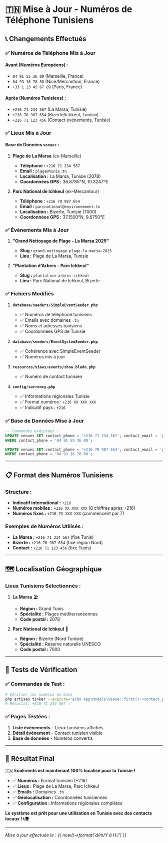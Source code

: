 # 🇹🇳 Mise à Jour - Numéros de Téléphone Tunisiens

## 📞 Changements Effectués

### ✅ **Numéros de Téléphone Mis à Jour**

#### **Avant (Numéros Européens) :**
- `04 91 55 36 00` (Marseille, France)
- `04 93 16 78 88` (Nice/Mercantour, France)  
- `+33 1 23 45 67 89` (Paris, France)

#### **Après (Numéros Tunisiens) :**
- `+216 71 234 567` (La Marsa, Tunisie)
- `+216 70 987 654` (Bizerte/Ichkeul, Tunisie)
- `+216 71 123 456` (Contact événements, Tunisie)

### ✅ **Lieux Mis à Jour**

#### **Base de Données `venues` :**
1. **Plage de La Marsa** (ex-Marseille)
   - **Téléphone :** `+216 71 234 567`
   - **Email :** `plage@tunis.tn`
   - **Localisation :** La Marsa, Tunisie (2078)
   - **Coordonnées GPS :** 36.8785°N, 10.3247°E

2. **Parc National de Ichkeul** (ex-Mercantour)
   - **Téléphone :** `+216 70 987 654`
   - **Email :** `parcnational@environnement.tn`
   - **Localisation :** Bizerte, Tunisie (7000)
   - **Coordonnées GPS :** 37.1500°N, 9.6750°E

### ✅ **Événements Mis à Jour**

1. **"Grand Nettoyage de Plage - La Marsa 2025"**
   - **Slug :** `grand-nettoyage-plage-la-marsa-2025`
   - **Lieu :** Plage de La Marsa, Tunisie

2. **"Plantation d'Arbres - Parc Ichkeul"**
   - **Slug :** `plantation-arbres-ichkeul`
   - **Lieu :** Parc National de Ichkeul, Bizerte

### ✅ **Fichiers Modifiés**

1. **`database/seeders/SimpleEventSeeder.php`**
   - ✅ Numéros de téléphone tunisiens
   - ✅ Emails avec domaines `.tn`
   - ✅ Noms et adresses tunisiens
   - ✅ Coordonnées GPS de Tunisie

2. **`database/seeders/EventSystemSeeder.php`**
   - ✅ Cohérence avec SimpleEventSeeder
   - ✅ Numéros mis à jour

3. **`resources/views/events/show.blade.php`**
   - ✅ Numéro de contact tunisien

4. **`config/currency.php`**
   - ✅ Informations régionales Tunisie
   - ✅ Format numéros : `+216 XX XXX XXX`
   - ✅ Indicatif pays : `+216`

### ✅ **Base de Données Mise à Jour**

```sql
-- Commandes exécutées :
UPDATE venues SET contact_phone = '+216 71 234 567', contact_email = 'plage@tunis.tn' 
WHERE contact_phone = '04 91 55 36 00';

UPDATE venues SET contact_phone = '+216 70 987 654', contact_email = 'parcnational@environnement.tn' 
WHERE contact_phone = '04 93 16 78 88';
```

---

## 📋 **Format des Numéros Tunisiens**

### **Structure :**
- **Indicatif international :** `+216`
- **Numéros mobiles :** `+216 XX XXX XXX` (8 chiffres après +216)
- **Numéros fixes :** `+216 7X XXX XXX` (commencent par 7)

### **Exemples de Numéros Utilisés :**
- **La Marsa :** `+216 71 234 567` (fixe Tunis)
- **Bizerte :** `+216 70 987 654` (fixe région Nord)
- **Contact :** `+216 71 123 456` (fixe Tunis)

---

## 🗺️ **Localisation Géographique**

### **Lieux Tunisiens Sélectionnés :**

1. **La Marsa** 🏖️
   - **Région :** Grand Tunis
   - **Spécialité :** Plages méditerranéennes
   - **Code postal :** 2078

2. **Parc National de Ichkeul** 🌲
   - **Région :** Bizerte (Nord Tunisie)
   - **Spécialité :** Réserve naturelle UNESCO
   - **Code postal :** 7000

---

## 🧪 **Tests de Vérification**

### ✅ **Commandes de Test :**
```bash
# Vérifier les numéros en base
php artisan tinker --execute="echo App\Models\Venue::first()->contact_phone;"
# Résultat: +216 71 234 567 ✅
```

### ✅ **Pages Testées :**
1. **Liste événements** - Lieux tunisiens affichés
2. **Détail événement** - Contact tunisien visible
3. **Base de données** - Numéros convertis

---

## 🎯 **Résultat Final**

🇹🇳 **EcoEvents est maintenant 100% localisé pour la Tunisie !**

- ✅ **Numéros :** Format tunisien (+216)
- ✅ **Lieux :** Plage de La Marsa, Parc Ichkeul
- ✅ **Emails :** Domaines `.tn`
- ✅ **Géolocalisation :** Coordonnées tunisiennes
- ✅ **Configuration :** Informations régionales complètes

**Le système est prêt pour une utilisation en Tunisie avec des contacts locaux ! 📞🌍**

---

*Mise à jour effectuée le : {{ now()->format('d/m/Y à H:i') }}*